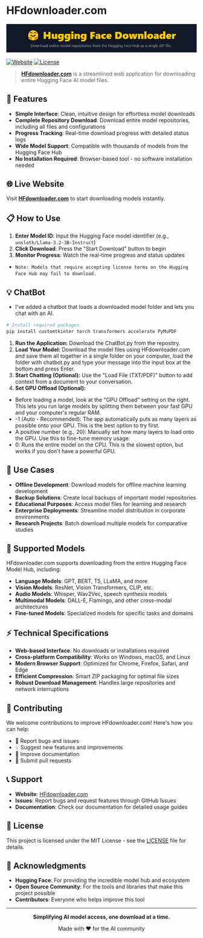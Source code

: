# HFdownloader.com

![HFdownloader logo](https://github.com/LMLK-seal/HFdownloader/blob/main/logo.png?raw=true)

[![Website](https://img.shields.io/website?url=https%3A//hfdownloader.com)](https://hfdownloader.com)
[![License](https://img.shields.io/badge/license-MIT-blue.svg)](LICENSE)

> **[HFdownloader.com](https://hfdownloader.com)** is a streamlined web application for downloading entire Hugging Face AI model files.

## 🚀 Features

- **Simple Interface**: Clean, intuitive design for effortless model downloads
- **Complete Repository Download**: Download entire model repositories, including all files and configurations
- **Progress Tracking**: Real-time download progress with detailed status logs
- **Wide Model Support**: Compatible with thousands of models from the Hugging Face Hub
- **No Installation Required**: Browser-based tool - no software installation needed

## 🌐 Live Website

Visit **[HFdownloader.com](https://hfdownloader.com)** to start downloading models instantly.

## 📋 How to Use

1. **Enter Model ID**: Input the Hugging Face model identifier (e.g., `unsloth/Llama-3.2-3B-Instruct`)
2. **Click Download**: Press the "Start Download" button to begin
3. **Monitor Progress**: Watch the real-time progress and status updates
- `Note: Models that require accepting license terms on the Hugging Face Hub may fail to download.`

## 💡 ChatBot

- I've added a chatbot that loads a downloaded model folder and lets you chat with an AI.
```bash
# Install required packages
pip install customtkinter torch transformers accelerate PyMuPDF
```
1. **Run the Application:** Download the ChatBot.py from the repositry. 
2. **Load Your Model:** Download the model files using HFdownloader.com and save them all together in a single folder on your computer, load the folder with chatbot.py and type your message into the input box at the bottom and press Enter.
3. **Start Chatting (Optional):** Use the "Load File (TXT/PDF)" button to add context from a document to your conversation.
4. **Set GPU Offload (Optional):**
- Before loading a model, look at the "GPU Offload" setting on the right. This lets you run large models by splitting them between your fast GPU and your computer's regular RAM.
- -1 (Auto - Recommended): The app automatically puts as many layers as possible onto your GPU. This is the best option to try first.
- A positive number (e.g., 20): Manually set how many layers to load onto the GPU. Use this to fine-tune memory usage.
- 0: Runs the entire model on the CPU. This is the slowest option, but works if you don't have a powerful GPU.

## 🎯 Use Cases

- **Offline Development**: Download models for offline machine learning development
- **Backup Solutions**: Create local backups of important model repositories
- **Educational Purposes**: Access model files for learning and research
- **Enterprise Deployments**: Streamline model distribution in corporate environments
- **Research Projects**: Batch download multiple models for comparative studies

## 🔧 Supported Models

HFdownloader.com supports downloading from the entire Hugging Face Model Hub, including:

- **Language Models**: GPT, BERT, T5, LLaMA, and more
- **Vision Models**: ResNet, Vision Transformers, CLIP, etc.
- **Audio Models**: Whisper, Wav2Vec, speech synthesis models
- **Multimodal Models**: DALL-E, Flamingo, and other cross-modal architectures
- **Fine-tuned Models**: Specialized models for specific tasks and domains

## ⚡ Technical Specifications

- **Web-based Interface**: No downloads or installations required
- **Cross-platform Compatibility**: Works on Windows, macOS, and Linux
- **Modern Browser Support**: Optimized for Chrome, Firefox, Safari, and Edge
- **Efficient Compression**: Smart ZIP packaging for optimal file sizes
- **Robust Download Management**: Handles large repositories and network interruptions

## 🤝 Contributing

We welcome contributions to improve HFdownloader.com! Here's how you can help:

- 🐛 Report bugs and issues
- 💡 Suggest new features and improvements
- 📖 Improve documentation
- 🔧 Submit pull requests

## 📞 Support

- **Website**: [HFdownloader.com](https://hfdownloader.com)
- **Issues**: Report bugs and request features through GitHub Issues
- **Documentation**: Check our documentation for detailed usage guides

## 📄 License

This project is licensed under the MIT License - see the [LICENSE](LICENSE) file for details.

## 🙏 Acknowledgments

- **Hugging Face**: For providing the incredible model hub and ecosystem
- **Open Source Community**: For the tools and libraries that make this project possible
- **Contributors**: Everyone who helps improve this tool

---

<p align="center">
  <strong>Simplifying AI model access, one download at a time.</strong>
</p>

<p align="center">
  Made with ❤️ for the AI community
</p>
